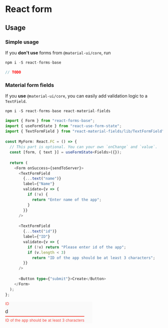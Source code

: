 # React form

## Usage

### Simple usage

If you **don't use** forms from `@material-ui/core`, run

```js
npm i -S react-forms-base
```

```ts
// TODO
```

### Material form fields

If you **use** `@material-ui/core`, you can easily add validation logic to a `TextField`.

```js
npm i -S react-forms-base react-material-fields
```

```ts
import { Form } from "react-forms-base";
import { useFormState } from "react-use-form-state";
import { TextFormField } from "react-material-fields/lib/TextFormField";

const MyForm: React.FC = () => {
  // This part is optional. You can your own `onChange` and `value`.
  const [form, { text }] = useFormState<Fields>({});

  return (
    <Form onSuccess={sendToServer}>
      <TextFormField
        {...text("name")}
        label={"Name"}
        validate={v => {
          if (!v) {
            return "Enter name of the app";
          }
        }}
      />

      <TextFormField
        {...text("id")}
        label={"ID"}
        validate={v => {
          if (!v) return "Please enter id of the app";
          if (v.length < 3)
            return "ID of the app should be at least 3 characters";
        }}
      />

      <Button type={"submit"}>Create</Button>
    </Form>
  );
};
```

![Validation of id](./validation.png)
